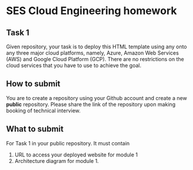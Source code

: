 <h1>SES Cloud Engineering homework</h1>

<h2>Task 1</h2>

Given repository, your task is to deploy this HTML template using any onto any three major cloud platforms, namely, Azure, Amazon Web Services (AWS) and Google Cloud Platform (GCP). There are no restrictions on the cloud services that you have to use to achieve the goal.

<h2>How to submit</h2>

You are to create a repository using your Github account and create a new <b>public</b> repository. Please share the link of the repository upon making booking of technical interview.

<h2>What to submit</h2>

For Task 1 in your public repository. It must contain

1. URL to access your deployed website for module 1
2. Architecture diagram for module 1.
 
